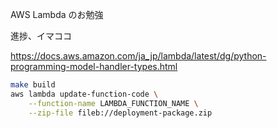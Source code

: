 
AWS Lambda のお勉強

進捗、イマココ

https://docs.aws.amazon.com/ja_jp/lambda/latest/dg/python-programming-model-handler-types.html

```bash
make build
aws lambda update-function-code \
    --function-name LAMBDA_FUNCTION_NAME \
    --zip-file fileb://deployment-package.zip
```

